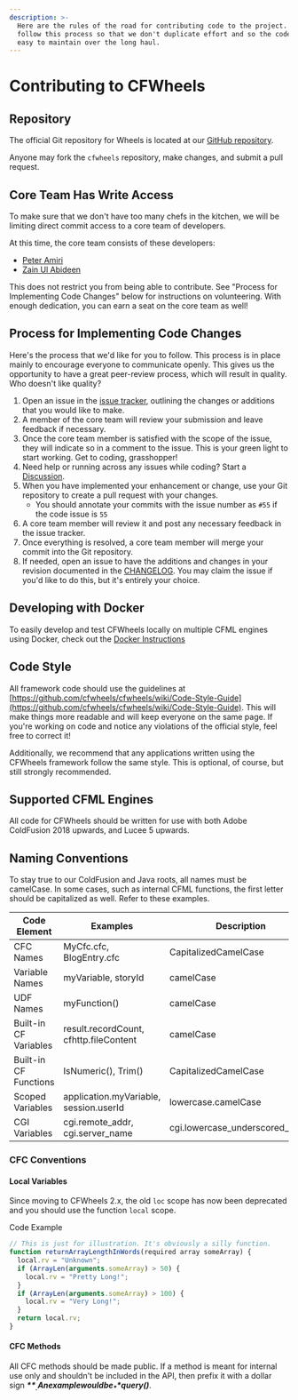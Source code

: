 ```yaml
---
description: >-
  Here are the rules of the road for contributing code to the project. Let's
  follow this process so that we don't duplicate effort and so the code base is
  easy to maintain over the long haul.
---
```


# Contributing to CFWheels

## Repository

The official Git repository for Wheels is located at our [GitHub repository](https://github.com/cfwheels/cfwheels).

Anyone may fork the  `cfwheels` repository, make changes, and submit a pull request.

## Core Team Has Write Access

To make sure that we don't have too many chefs in the kitchen, we will be limiting direct commit access to a core team of developers.

At this time, the core team consists of these developers:

* [Peter Amiri](https://github.com/bpamiri)
* [Zain Ul Abideen](https://github.com/zainforbjs)

This does not restrict you from being able to contribute. See "Process for Implementing Code Changes" below for instructions on volunteering. With enough dedication, you can earn a seat on the core team as well!

## Process for Implementing Code Changes

Here's the process that we'd like for you to follow. This process is in place mainly to encourage everyone to communicate openly. This gives us the opportunity to have a great peer-review process, which will result in quality. Who doesn't like quality?

1. Open an issue in the [issue tracker](https://github.com/cfwheels/cfwheels/issues), outlining the changes or additions that you would like to make.
2. A member of the core team will review your submission and leave feedback if necessary.
3. Once the core team member is satisfied with the scope of the issue, they will indicate so in a comment to the issue. This is your green light to start working. Get to coding, grasshopper!
4. Need help or running across any issues while coding? Start a [Discussion](https://github.com/cfwheels/cfwheels/discussions).
5. When you have implemented your enhancement or change, use your Git repository to create a pull request with your changes.
   * You should annotate your commits with the issue number as `#55` if the code issue is `55`
6. A core team member will review it and post any necessary feedback in the issue tracker.
7. Once everything is resolved, a core team member will merge your commit into the Git repository.
8. If needed, open an issue to have the additions and changes in your revision documented in the [CHANGELOG](https://github.com/cfwheels/cfwheels/blob/main/CHANGELOG.md). You may claim the issue if you'd like to do this, but it's entirely your choice.

## Developing with Docker

To easily develop and test CFWheels locally on multiple CFML engines using Docker, check out the [Docker Instructions](https://github.com/cfwheels/cfwheels/blob/main/docker/README.md)

## Code Style

All framework code should use the guidelines at [https://github.com/cfwheels/cfwheels/wiki/Code-Style-Guide](https://github.com/cfwheels/cfwheels/wiki/Code-Style-Guide). This will make things more readable and will keep everyone on the same page. If you're working on code and notice any violations of the official style, feel free to correct it!

Additionally, we recommend that any applications written using the CFWheels framework follow the same style. This is optional, of course, but still strongly recommended.

## Supported CFML Engines

All code for CFWheels should be written for use with both Adobe ColdFusion 2018 upwards, and Lucee 5 upwards.

## Naming Conventions

To stay true to our ColdFusion and Java roots, all names must be camelCase. In some cases, such as internal CFML functions, the first letter should be capitalized as well. Refer to these examples.

| Code Element          | Examples                               | Description                      |
| --------------------- | -------------------------------------- | -------------------------------- |
| CFC Names             | MyCfc.cfc, BlogEntry.cfc               | CapitalizedCamelCase             |
| Variable Names        | myVariable, storyId                    | camelCase                        |
| UDF Names             | myFunction()                           | camelCase                        |
| Built-in CF Variables | result.recordCount, cfhttp.fileContent | camelCase                        |
| Built-in CF Functions | IsNumeric(), Trim()                    | CapitalizedCamelCase             |
| Scoped Variables      | application.myVariable, session.userId | lowercase.camelCase              |
| CGI Variables         | cgi.remote\_addr, cgi.server\_name     | cgi.lowercase\_underscored\_name |

### CFC Conventions

#### Local Variables

Since moving to CFWheels 2.x, the old `loc` scope has now been deprecated and you should use the function `local` scope.

Code Example

```javascript
// This is just for illustration. It's obviously a silly function.
function returnArrayLengthInWords(required array someArray) {
  local.rv = "Unknown";
  if (ArrayLen(arguments.someArray) > 50) {
    local.rv = "Pretty Long!";
  }
  if (ArrayLen(arguments.someArray) > 100) {
    local.rv = "Very Long!";
  }
  return local.rv;
}
```

#### CFC Methods

All CFC methods should be made public. If a method is meant for internal use only and shouldn't be included in the API, then prefix it with a dollar sign _**$**_. An example would be _**$query()**_.

